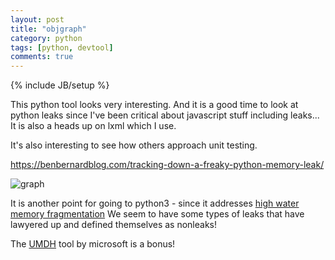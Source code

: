 ```yaml
---
layout: post
title: "objgraph"
category: python
tags: [python, devtool]
comments: true
---
```

{% include JB/setup %}
  
This python tool looks very interesting.  And it is a good time to look at python leaks since I've been critical about javascript stuff including leaks...  It is also a heads up on lxml which I use.
  
It's also interesting to see how others approach unit testing.
  
<https://benbernardblog.com/tracking-down-a-freaky-python-memory-leak/>
  
![graph](https://benbernardblog.com/content/images/2016/12/graph.jpg)
  
It is another point for going to python3 - since it addresses [high water memory fragmentation](http://www.gossamer-threads.com/lists/python/python/1162114)   We seem to have some types of leaks that have lawyered up and defined themselves as nonleaks!
  
The [UMDH](https://msdn.microsoft.com/en-us/library/windows/hardware/ff560206(v=vs.85).aspx) tool by microsoft is a bonus!

